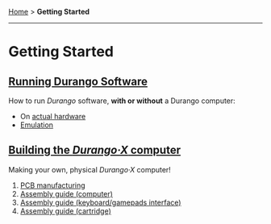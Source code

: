 [Home](index.md) > **Getting Started**

---
# Getting Started

## [Running Durango Software](start/running.md)

How to run _Durango_ software, **with or without** a Durango computer:

- On [actual hardware](start/run/hard.md)
- [Emulation](start/run/emulation.md)

## [Building the _Durango·X_ computer](start/building.md)

Making your own, physical _Durango·X_ computer!

1. [PCB manufacturing](start/build/pcb.md)
1. [Assembly guide (computer)](start/build/durango.md)
1. [Assembly guide (keyboard/gamepads interface)](start/build/keyboard.md)
1. [Assembly guide (cartridge)](start/build/cartridge.md)
